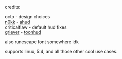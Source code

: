 credits:

octo - design choices<br>
[n0kk](https://github.com/n0kk) - [ahud](https://github.com/n0kk/ahud)<br>
[criticalflaw](https://github.com/CriticalFlaw) - [default hud fixes](https://github.com/CriticalFlaw/TF2HUD.Fixes)<br>
[griever](https://steamcommunity.com/id/griiver/) - [toonhud](https://toonhud.com/)

also runescape font somewhere idk

supports linux, 5:4, and all those other cool use cases.
